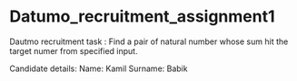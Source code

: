 # Datumo_recruitment_assignment1
Dautmo recruitment task : Find a pair of natural number whose sum hit the target numer from specified input. 


Candidate details:
Name: Kamil
Surname: Babik
